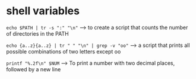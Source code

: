 # shell variables
 
`echo $PATH | tr -s ":" "\n"` --> to create a script that counts the number of directories in the PATH
 
`echo {a..z}{a..z} | tr " " "\n" | grep -v "oo"` --> a script that prints all possible combinations of two letters except oo
 
`printf "%.2f\n" $NUM` --> To print a number with two decimal places, followed by a new line
 
